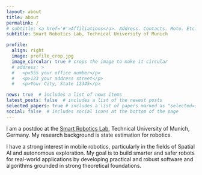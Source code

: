 ```yaml
---
layout: about
title: about
permalink: /
# subtitle: <a href='#'>Affiliations</a>. Address. Contacts. Moto. Etc.
subtitle: Smart Robotics Lab, Technical University of Munich

profile:
  align: right
  image: profile_crop.jpg
  image_circular: true # crops the image to make it circular
  # address: >
  #   <p>555 your office number</p>
  #   <p>123 your address street</p>
  #   <p>Your City, State 12345</p>

news: true  # includes a list of news items
latest_posts: false  # includes a list of the newest posts
selected_papers: true # includes a list of papers marked as "selected={true}"
social: false  # includes social icons at the bottom of the page
---
```


I am a postdoc at the [Smart Robotics Lab](https://srl.cit.tum.de/home), Technical University of Munich, Germany. My research background is state estimation for robotics.

I have a strong interest in mobile robotics, particularly in the fields of Spatial AI and autonomous exploration. My goal is to build smarter and safer robots for real-world applications by developing practical and robust software and algorithms grounded in strong theoretical foundations.

<!-- 
Write your biography here. Tell the world about yourself. Link to your favorite [subreddit](http://reddit.com). You can put a picture in, too. The code is already in, just name your picture `prof_pic.jpg` and put it in the `img/` folder.

Put your address / P.O. box / other info right below your picture. You can also disable any of these elements by editing `profile` property of the YAML header of your `_pages/about.md`. Edit `_bibliography/papers.bib` and Jekyll will render your [publications page](/al-folio/publications/) automatically.

Link to your social media connections, too. This theme is set up to use [Font Awesome icons](http://fortawesome.github.io/Font-Awesome/) and [Academicons](https://jpswalsh.github.io/academicons/), like the ones below. Add your Facebook, Twitter, LinkedIn, Google Scholar, or just disable all of them. -->
